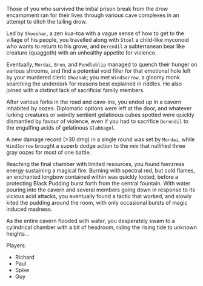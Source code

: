 Those of you who survived the initial prison break from the drow encampment ran for their lives through various cave complexes in an attempt to ditch the tailing drow.



Led by `Shooshar`, a zen kua-toa with a vague sense of how to get to the village of his people, you travelled along with `Stool` a child-like myconoid who wants to return to his grove, and `Derendil` a subterranean bear like creature (quaggoth) with an unhealthy appetite for violence.



Eventually, `Mordai`, `Bron`, and `Pendleblip` managed to quench their hunger on various shrooms, and find a potential void filler for that emotional hole left by your murdered cleric `Dhoznak`; you met `WindSorrow`, a gloomy monk searching the underdark for reasons best explained in riddles. He also joined with a distinct lack of sacrificial family members.

After various forks in the road and cave-ins, you ended up in a cavern inhabited by oozes. Diplomatic options were left at the door, and whatever lurking creatures or weirdly sentient gelatinous cubes spotted were quickly dismantled by favour of violence, even if you had to sacrifice `Derendil` to the engulfing acids of gelatinous `Glabbagol`.

A new damage record (>30 dmg) in a single round was set by `Mordai`, while `WindSorrow` brought a superb dodge action to the mix that nullified three gray oozes for most of one battle.

Reaching the final chamber with limited resources, you found faerzress energy sustaining a magical fire. Burning with spectral red, but cold flames, an enchanted longbow contained within was quickly looted, before a protecting Black Pudding burst forth from the central fountain. With water pouring into the cavern and several members going down in response to its vicious acid attacks, you eventually found a tactic that worked, and slowly kited the pudding around the room, with only occasional bursts of magic induced madness.

As the entire cavern flooded with water, you desperately swam to a cylindrical chamber with a bit of headroom, riding the rising tide to unknown heights...

Players:
- Richard
- Paul
- Spike
- Guy